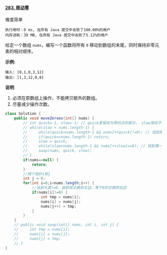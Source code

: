 #### [283. 移动零](https://leetcode-cn.com/problems/move-zeroes/)

难度简单

```
执行用时：0 ms, 在所有 Java 提交中击败了100.00%的用户
内存消耗：39 MB, 在所有 Java 提交中击败了5.12%的用户
```

给定一个数组 `nums`，编写一个函数将所有 `0` 移动到数组的末尾，同时保持非零元素的相对顺序。

**示例:**

```
输入: [0,1,0,3,12]
输出: [1,3,12,0,0]
```

**说明**:

1. 必须在原数组上操作，不能拷贝额外的数组。
2. 尽量减少操作次数。

```java
class Solution {
    public void moveZeroes(int[] nums) {
        // int quick=-1, slow=-1; // quick是保存为零的点的索引， slow保存不为零的点的索引
        // while(slow < nums.length-1) {
        //     while(quick<nums.length-1 && nums[++quick]!=0); // 找到第一个为零的节点
        //     if(quick==nums.length-1) return;
        //     slow = quick;
        //     while(slow<nums.length-1 && nums[++slow]==0); // 找到第一个不为零的节点
        //     swap(nums, quick, slow);
        // }
        if(nums==null) {
			return;
		}
		//两个指针i和j
		int j = 0;
		for(int i=0;i<nums.length;i++) {
			//当前元素!=0，就把其交换到左边，等于0的交换到右边
			if(nums[i]!=0) {
				int tmp = nums[i];
				nums[i] = nums[j];
				nums[j++] = tmp;
			}
		}
    }
    // public void swap(int[] nums, int i, int j) {
    //     int tmp = nums[i];
    //     nums[i] = nums[j];
    //     nums[j] = tmp;
    // }
}
```

